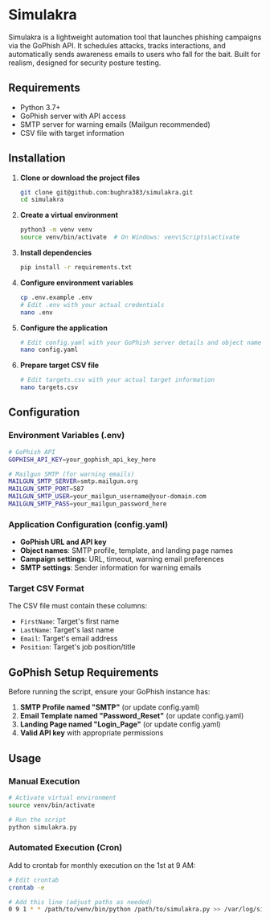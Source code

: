 # Simulakra

Simulakra is a lightweight automation tool that launches phishing campaigns via the GoPhish API. It schedules attacks, tracks interactions, and automatically sends awareness emails to users who fall for the bait. Built for realism, designed for security posture testing.

## Requirements

- Python 3.7+
- GoPhish server with API access
- SMTP server for warning emails (Mailgun recommended)
- CSV file with target information

## Installation

1. **Clone or download the project files**
   ```bash
   git clone git@github.com:bughra383/simulakra.git
   cd simulakra
   ```

2. **Create a virtual environment**
   ```bash
   python3 -m venv venv
   source venv/bin/activate  # On Windows: venv\Scripts\activate
   ```

3. **Install dependencies**
   ```bash
   pip install -r requirements.txt
   ```

4. **Configure environment variables**
   ```bash
   cp .env.example .env
   # Edit .env with your actual credentials
   nano .env
   ```

5. **Configure the application**
   ```bash
   # Edit config.yaml with your GoPhish server details and object names
   nano config.yaml
   ```

6. **Prepare target CSV file**
   ```bash
   # Edit targets.csv with your actual target information
   nano targets.csv
   ```

## Configuration

### Environment Variables (.env)

```bash
# GoPhish API
GOPHISH_API_KEY=your_gophish_api_key_here

# Mailgun SMTP (for warning emails)
MAILGUN_SMTP_SERVER=smtp.mailgun.org
MAILGUN_SMTP_PORT=587
MAILGUN_SMTP_USER=your_mailgun_username@your-domain.com
MAILGUN_SMTP_PASS=your_mailgun_password_here
```

### Application Configuration (config.yaml)

- **GoPhish URL and API key**
- **Object names**: SMTP profile, template, and landing page names
- **Campaign settings**: URL, timeout, warning email preferences
- **SMTP settings**: Sender information for warning emails

### Target CSV Format

The CSV file must contain these columns:
- `FirstName`: Target's first name
- `LastName`: Target's last name
- `Email`: Target's email address
- `Position`: Target's job position/title

## GoPhish Setup Requirements

Before running the script, ensure your GoPhish instance has:

1. **SMTP Profile named "SMTP"** (or update config.yaml)
2. **Email Template named "Password_Reset"** (or update config.yaml)
3. **Landing Page named "Login_Page"** (or update config.yaml)
4. **Valid API key** with appropriate permissions

## Usage

### Manual Execution

```bash
# Activate virtual environment
source venv/bin/activate

# Run the script
python simulakra.py
```

### Automated Execution (Cron)

Add to crontab for monthly execution on the 1st at 9 AM:

```bash
# Edit crontab
crontab -e

# Add this line (adjust paths as needed)
0 9 1 * * /path/to/venv/bin/python /path/to/simulakra.py >> /var/log/simulakra.log 2>&1
```


